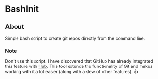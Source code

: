 BashInit
========
## About
Simple bash script to create git repos directly from the command line.

### Note
Don't use this script. I have discovered that GitHub has already integrated this feature with [Hub](https://hub.github.com/). This tool extends the functionality of Git and makes working with it a lot easier (along with a slew of other features). :thumbsup: 
